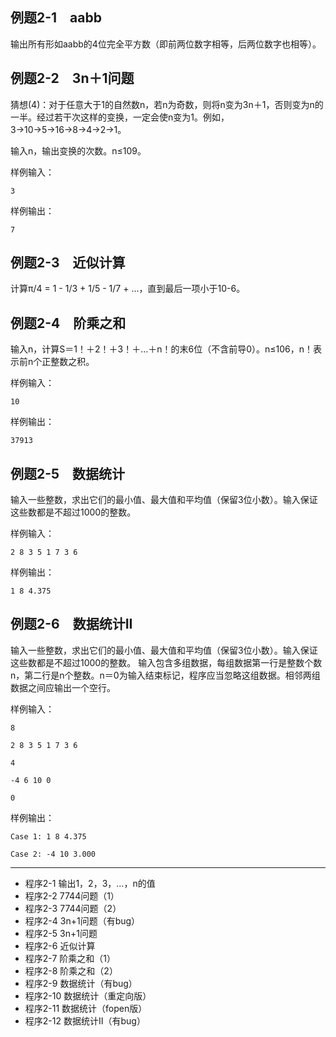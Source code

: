 ## 例题2-1　aabb

输出所有形如aabb的4位完全平方数（即前两位数字相等，后两位数字也相等）。

## 例题2-2　3n＋1问题

猜想(4)：对于任意大于1的自然数n，若n为奇数，则将n变为3n＋1，否则变为n的一半。经过若干次这样的变换，一定会使n变为1。例如，3→10→5→16→8→4→2→1。

输入n，输出变换的次数。n≤109。

样例输入：
```
3
```
样例输出：
```
7
```

## 例题2-3　近似计算

计算π/4 = 1 - 1/3 + 1/5 - 1/7 + …，直到最后一项小于10-6。

## 例题2-4　阶乘之和

输入n，计算S＝1！＋2！＋3！＋…＋n！的末6位（不含前导0）。n≤106，n！表示前n个正整数之积。

样例输入：
```
10
```
样例输出：
```
37913
```

## 例题2-5　数据统计
输入一些整数，求出它们的最小值、最大值和平均值（保留3位小数）。输入保证这些数都是不超过1000的整数。

样例输入：
```
2 8 3 5 1 7 3 6
```
样例输出：
```
1 8 4.375
```

## 例题2-6　数据统计II
输入一些整数，求出它们的最小值、最大值和平均值（保留3位小数）。输入保证这些数都是不超过1000的整数。
输入包含多组数据，每组数据第一行是整数个数n，第二行是n个整数。n＝0为输入结束标记，程序应当忽略这组数据。相邻两组数据之间应输出一个空行。

样例输入：
```
8

2 8 3 5 1 7 3 6

4

-4 6 10 0

0
```
样例输出：
```
Case 1: 1 8 4.375

Case 2: -4 10 3.000
```

---

* 程序2-1 输出1，2，3，…，n的值
* 程序2-2 7744问题（1）
* 程序2-3 7744问题（2）
* 程序2-4 3n+1问题（有bug）
* 程序2-5 3n+1问题
* 程序2-6 近似计算
* 程序2-7 阶乘之和（1）
* 程序2-8 阶乘之和（2）
* 程序2-9 数据统计（有bug）
* 程序2-10 数据统计（重定向版）
* 程序2-11 数据统计（fopen版）
* 程序2-12 数据统计II（有bug）
